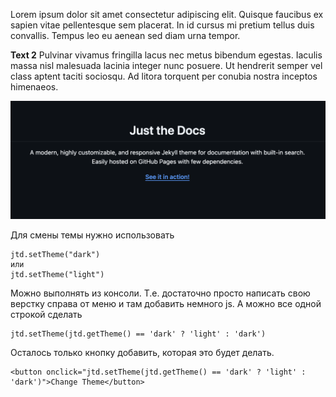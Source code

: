 Lorem ipsum dolor sit amet consectetur adipiscing elit. Quisque faucibus ex sapien vitae pellentesque sem placerat. In id cursus mi pretium tellus duis convallis. Tempus leo eu aenean sed diam urna tempor. 


**Text 2**
Pulvinar vivamus fringilla lacus nec metus bibendum egestas. Iaculis massa nisl malesuada lacinia integer nunc posuere. Ut hendrerit semper vel class aptent taciti sociosqu. Ad litora torquent per conubia nostra inceptos himenaeos.

![Описание картинки](img/just_doc.png)

Для смены темы нужно использовать
```
jtd.setTheme("dark")
или
jtd.setTheme("light")
```
Можно выполнять из консоли. Т.е. достаточно просто написать свою верстку справа от меню и там добавить немного js.
А можно все одной строкой сделать
```
jtd.setTheme(jtd.getTheme() == 'dark' ? 'light' : 'dark')
```
Осталось только кнопку добавить, которая это будет делать.
```
<button onclick="jtd.setTheme(jtd.getTheme() == 'dark' ? 'light' : 'dark')">Change Theme</button>
```

